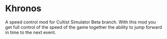 # Khronos
A speed control mod for Cultist Simulator Beta branch. With this mod you get full control of the speed of the game together the ability to jump forward in time to the next event.
